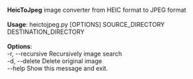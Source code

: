 <b>HeicToJpeg</b> image converter from HEIC format to JPEG format<br><br>
<b>Usage</b>: heictojpeg.py [OPTIONS] SOURCE_DIRECTORY DESTINATION_DIRECTORY<br><br>
<b>Options</b>:<br>
-r, --recursive Recursively image search<br>
-d, --delete Delete original image<br>
--help Show this message and exit.  